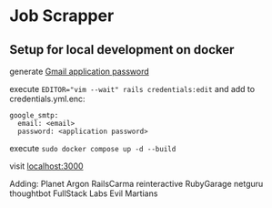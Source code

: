 # Job Scrapper

## Setup for local development on docker

generate [Gmail application password](https://knowledge.workspace.google.com/kb/how-to-generate-an-app-passwords-000009237)

execute `EDITOR="vim --wait" rails credentials:edit` and add to credentials.yml.enc:
```
google_smtp:
  email: <email>
  password: <application password>
```

execute `sudo docker compose up -d --build`

visit [localhost:3000](http://localhost:3000/)

Adding:
Planet Argon
RailsCarma
reinteractive
RubyGarage
netguru
thoughtbot
FullStack Labs
Evil Martians